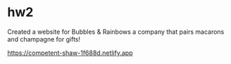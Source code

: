 # hw2
Created a website for Bubbles & Rainbows a company that pairs macarons and champagne for gifts!

https://competent-shaw-1f688d.netlify.app
